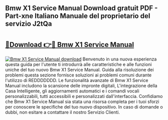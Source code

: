 ## Bmw X1 Service Manual Download gratuit PDF - Part-xne Italiano Manuale del proprietario del servizio J2tQa

# <h2><a href="http://dfb4vl.blite.top/?on=Bmw+X1+Service+Manual">🔗Download 👉🔴 Bmw X1 Service Manual</a></h2>

[![Bmw X1 Service Manual download](https://i.imgur.com/lujVjoI.png)](http://dfb4vl.blite.top/?on=Bmw+X1+Service+Manual)
Benvenuto in una nuova esperienza questa guida per l'utente ti introdurrà alle caratteristiche e alle funzioni uniche del tuo nuovo Bmw X1 Service Manual. Guida alla risoluzione dei problemi questa sezione fornisce soluzioni ai problemi comuni durante l'utilizzo di REDDDDDDD. Le funzionalità avanzate di Bmw X1 Service Manual includono la scansione delle impronte digitali, L'integrazione della Casa Intelligente, gli aggiornamenti automatici e i comandi vocali personalizzabili, tutti accessibili e personalizzati dall'interfaccia. Confidiamo che Bmw X1 Service Manual sia stata una risorsa completa per i tuoi sforzi per conoscere le specifiche del tuo nuovo dispositivo. In caso di domande o dubbi, non esitare a contattare il nostro Servizio Clienti.
